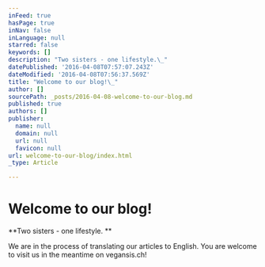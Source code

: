 ```yaml
---
inFeed: true
hasPage: true
inNav: false
inLanguage: null
starred: false
keywords: []
description: "Two sisters - one lifestyle.\_"
datePublished: '2016-04-08T07:57:07.243Z'
dateModified: '2016-04-08T07:56:37.569Z'
title: "Welcome to our blog!\_"
author: []
sourcePath: _posts/2016-04-08-welcome-to-our-blog.md
published: true
authors: []
publisher:
  name: null
  domain: null
  url: null
  favicon: null
url: welcome-to-our-blog/index.html
_type: Article

---
```

# Welcome to our blog! 

**Two sisters - one lifestyle. **

We are in the process of translating our articles to English. You are welcome to visit us in the meantime on vegansis.ch!